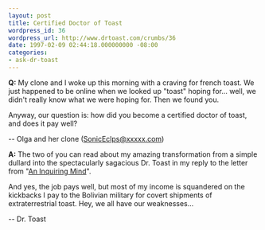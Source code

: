 ```yaml
---
layout: post
title: Certified Doctor of Toast
wordpress_id: 36
wordpress_url: http://www.drtoast.com/crumbs/36
date: 1997-02-09 02:44:18.000000000 -08:00
categories:
- ask-dr-toast
---
```

**Q:** My clone and I woke up this morning with a craving for french toast. We just happened to be online when we looked up "toast" hoping for... well, we didn't really know what we were hoping for. Then we found you.

Anyway, our question is: how did you become a certified doctor of toast, and does it pay well?

-- Olga and her clone (SonicEclps@xxxxx.com)

**A:** The two of you can read about my amazing transformation from a simple dullard into the spectacularly sagacious Dr. Toast in my reply to the letter from "[An Inquiring Mind](http://www.drtoast.com/crumbs/11)".

And yes, the job pays well, but most of my income is squandered on the kickbacks I pay to the Bolivian military for covert shipments of extraterrestrial toast. Hey, we all have our weaknesses...

-- Dr. Toast
